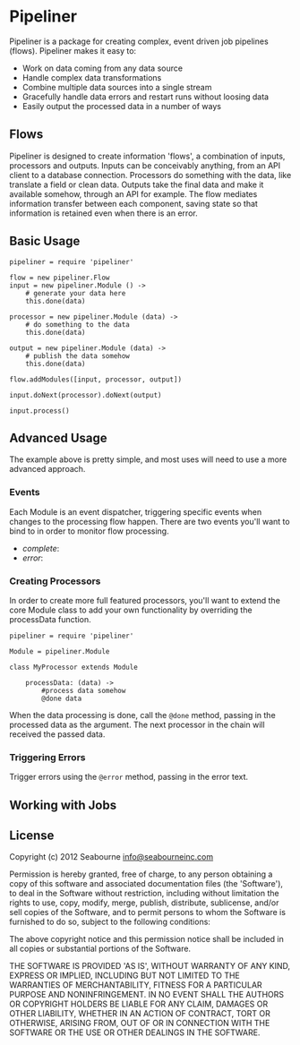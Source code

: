 # Pipeliner
Pipeliner is a package for creating complex, event driven job pipelines (flows).  Pipeliner makes it easy to:

* Work on data coming from any data source
* Handle complex data transformations
* Combine multiple data sources into a single stream
* Gracefully handle data errors and restart runs without loosing data
* Easily output the processed data in a number of ways  

## Flows
Pipeliner is designed to create information 'flows', a combination of inputs, processors and outputs.  Inputs can be conceivably anything, from an API client to a database connection.  Processors do something with the data, like translate a field or clean data.  Outputs take the final data and make it available somehow, through an API for example.  The flow mediates information transfer between each component, saving state so that information is retained even when there is an error.

## Basic Usage
```
pipeliner = require 'pipeliner'

flow = new pipeliner.Flow
input = new pipeliner.Module () ->
	# generate your data here
	this.done(data)

processor = new pipeliner.Module (data) ->
	# do something to the data
	this.done(data)

output = new pipeliner.Module (data) ->
	# publish the data somehow
	this.done(data)

flow.addModules([input, processor, output])

input.doNext(processor).doNext(output)

input.process()		
```

## Advanced Usage
The example above is pretty simple, and most uses will need to use a more advanced approach.

### Events
Each Module is an event dispatcher, triggering specific events when changes to the processing flow happen.  There are two events you'll want to bind to in order to monitor flow processing.

* *complete*: 
* *error*:

### Creating Processors
In order to create more full featured processors, you'll want to extend the core Module class to add your own functionality by overriding the processData function.

```
pipeliner = require 'pipeliner'

Module = pipeliner.Module

class MyProcessor extends Module

	processData: (data)	->
		#process data somehow
		@done data
```

When the data processing is done, call the `@done` method, passing in the processed data as the argument.  The next processor in the chain will received the passed data.

### Triggering Errors
Trigger errors using the `@error` method, passing in the error text.

## Working with Jobs

## License
Copyright (c) 2012 Seabourne <info@seabourneinc.com>

Permission is hereby granted, free of charge, to any person obtaining a copy of this software and associated documentation files (the 'Software'), to deal in the Software without restriction, including without limitation the rights to use, copy, modify, merge, publish, distribute, sublicense, and/or sell copies of the Software, and to permit persons to whom the Software is furnished to do so, subject to the following conditions:

The above copyright notice and this permission notice shall be included in all copies or substantial portions of the Software.

THE SOFTWARE IS PROVIDED 'AS IS', WITHOUT WARRANTY OF ANY KIND, EXPRESS OR IMPLIED, INCLUDING BUT NOT LIMITED TO THE WARRANTIES OF MERCHANTABILITY, FITNESS FOR A PARTICULAR PURPOSE AND NONINFRINGEMENT. IN NO EVENT SHALL THE AUTHORS OR COPYRIGHT HOLDERS BE LIABLE FOR ANY CLAIM, DAMAGES OR OTHER LIABILITY, WHETHER IN AN ACTION OF CONTRACT, TORT OR OTHERWISE, ARISING FROM, OUT OF OR IN CONNECTION WITH THE SOFTWARE OR THE USE OR OTHER DEALINGS IN THE SOFTWARE.